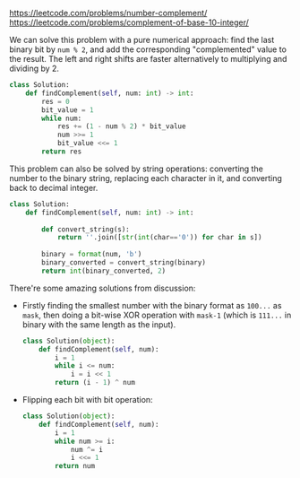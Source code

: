 <https://leetcode.com/problems/number-complement/>  
<https://leetcode.com/problems/complement-of-base-10-integer/>

We can solve this problem with a pure numerical approach: find the last binary bit by `num % 2`, and add the corresponding "complemented" value to the result. The left and right shifts are faster alternatively to multiplying and dividing by 2.

```python
class Solution:
    def findComplement(self, num: int) -> int:
        res = 0
        bit_value = 1
        while num:
            res += (1 - num % 2) * bit_value
            num >>= 1
            bit_value <<= 1
        return res
```

This problem can also be solved by string operations: converting the number to the binary string, replacing each character in it, and converting back to decimal integer.

```python
class Solution:
    def findComplement(self, num: int) -> int:
        
        def convert_string(s):
            return ''.join([str(int(char=='0')) for char in s])
        
        binary = format(num, 'b')
        binary_converted = convert_string(binary)
        return int(binary_converted, 2)
```

There're some amazing solutions from discussion:

- Firstly finding the smallest number with the binary format as `100...` as `mask`, then doing a bit-wise XOR operation with `mask-1` (which is `111...` in binary with the same length as the input).

  ```python
  class Solution(object):
      def findComplement(self, num):
          i = 1
          while i <= num:
              i = i << 1
          return (i - 1) ^ num
  ```

- Flipping each bit with bit operation:

  ```python
  class Solution(object):
      def findComplement(self, num):
          i = 1
          while num >= i:
              num ^= i
              i <<= 1
          return num
  ```

